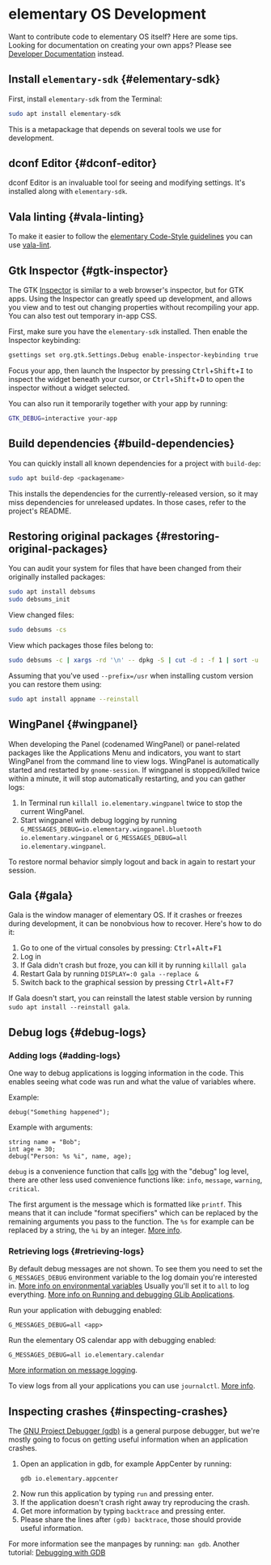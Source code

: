 # elementary OS Development

Want to contribute code to elementary OS itself? Here are some tips.
Looking for documentation on creating your own apps? Please see [Developer Documentation](https://docs.elementary.io/develop/) instead.

## Install `elementary-sdk` {#elementary-sdk}

First, install `elementary-sdk` from the Terminal:

```bash
sudo apt install elementary-sdk
```

This is a metapackage that depends on several tools we use for development.

## dconf Editor {#dconf-editor}

dconf Editor is an invaluable tool for seeing and modifying settings. It's installed along with `elementary-sdk`.

## Vala linting {#vala-linting}

To make it easier to follow the [elementary Code-Style guidelines](https://elementary.io/docs/code/reference#code-style) you can use [vala-lint](https://github.com/elementary/vala-lint).

## Gtk Inspector {#gtk-inspector}

The GTK [Inspector](https://wiki.gnome.org/Projects/GTK+/Inspector) is similar to a web browser's inspector, but for GTK apps. Using the Inspector can greatly speed up development, and allows you view and to test out changing properties without recompiling your app. You can also test out temporary in-app CSS.

First, make sure you have the `elementary-sdk` installed. Then enable the Inspector keybinding:

```bash
gsettings set org.gtk.Settings.Debug enable-inspector-keybinding true
```

Focus your app, then launch the Inspector by pressing <kbd>Ctrl</kbd>+<kbd>Shift</kbd>+<kbd>I</kbd> to inspect the widget beneath your cursor, or <kbd>Ctrl</kbd>+<kbd>Shift</kbd>+<kbd>D</kbd> to open the inspector without a widget selected.

You can also run it temporarily together with your app by running:

```bash
GTK_DEBUG=interactive your-app
```

## Build dependencies {#build-dependencies}

You can quickly install all known dependencies for a project with `build-dep`:

```bash
sudo apt build-dep <packagename>
```

This installs the dependencies for the currently-released version, so it may miss dependencies for unreleased updates. In those cases, refer to the project's README.

## Restoring original packages {#restoring-original-packages}

You can audit your system for files that have been changed from their originally installed packages:

```bash
sudo apt install debsums
sudo debsums_init
```

View changed files:

```bash
sudo debsums -cs
```

View which packages those files belong to:

```bash
sudo debsums -c | xargs -rd '\n' -- dpkg -S | cut -d : -f 1 | sort -u
```

Assuming that you've used `--prefix=/usr` when installing custom version you can restore them using:

```bash
sudo apt install appname --reinstall
```

## WingPanel {#wingpanel}

When developing the Panel (codenamed WingPanel) or panel-related packages like the Applications Menu and indicators, you want to start WingPanel from the command line to view logs. WingPanel is automatically started and restarted by `gnome-session`. If wingpanel is stopped/killed twice within a minute, it will stop automatically restarting, and you can gather logs:

1. In Terminal run `killall io.elementary.wingpanel` twice to stop the current WingPanel.
2. Start wingpanel with debug logging by running `G_MESSAGES_DEBUG=io.elementary.wingpanel.bluetooth io.elementary.wingpanel` or `G_MESSAGES_DEBUG=all io.elementary.wingpanel`.

To restore normal behavior simply logout and back in again to restart your session.

## Gala {#gala}

Gala is the window manager of elementary OS. If it crashes or freezes during development, it can be nonobvious how to recover. Here's how to do it:

1. Go to one of the virtual consoles by pressing: <kbd>Ctrl</kbd>+<kbd>Alt</kbd>+<kbd>F1</kbd>
2. Log in
3. If Gala didn't crash but froze, you can kill it by running `killall gala`
4. Restart Gala by running `DISPLAY=:0 gala --replace &`
5. Switch back to the graphical session by pressing <kbd>Ctrl</kbd>+<kbd>Alt</kbd>+<kbd>F7</kbd>

If Gala doesn't start, you can reinstall the latest stable version by running `sudo apt install --reinstall gala`.

## Debug logs {#debug-logs}

### Adding logs {#adding-logs}

One way to debug applications is logging information in the code. This enables seeing what code was run and what the value of variables where.

Example:
```
debug("Something happened");
```

Example with arguments:
```
string name = "Bob";
int age = 30;
debug("Person: %s %i", name, age);
```

`debug` is a convenience function that calls [log](https://valadoc.org/glib-2.0/GLib.log.html) with the "debug" log level, there are other less used convenience functions like: `info`, `message`, `warning`, `critical`.

The first argument is the message which is formatted like `printf`. This means that it can include "format specifiers" which can be replaced by the remaining arguments you pass to the function. The `%s` for example can be replaced by a string, the `%i` by an integer. [More info](http://www.cplusplus.com/reference/cstdio/printf/).

### Retrieving logs {#retrieving-logs}

By default debug messages are not shown. To see them you need to set the `G_MESSAGES_DEBUG` environment variable to the log domain you're interested in.
[More info on environmental variables](https://www.digitalocean.com/community/tutorials/how-to-read-and-set-environmental-and-shell-variables-on-a-linux-vps)
Usually you'll set it to `all` to log everything. [More info on Running and debugging GLib Applications](https://developer.gnome.org/glib/stable/glib-running.html).

Run your application with debugging enabled:
```
G_MESSAGES_DEBUG=all <app>
```
Run the elementary OS calendar app with debugging enabled:
```
G_MESSAGES_DEBUG=all io.elementary.calendar
```

[More information on message logging](https://developer.gnome.org/glib/stable/glib-Message-Logging.html#g-log).

To view logs from all your applications you can use `journalctl`. [More info](https://www.digitalocean.com/community/tutorials/how-to-use-journalctl-to-view-and-manipulate-systemd-logs).

## Inspecting crashes {#inspecting-crashes}

The [GNU Project Debugger (gdb)](https://www.gnu.org/software/gdb/) is a general purpose debugger, but we're mostly going to focus on getting useful information when an application crashes.
1. Open an application in gdb, for example AppCenter by running:
    ```
    gdb io.elementary.appcenter
    ```
2. Now run this application by typing `run` and pressing enter.
3. If the application doesn't crash right away try reproducing the crash.
4. Get more information by typing `backtrace` and pressing enter.
5. Please share the lines after `(gdb) backtrace`, those should provide useful information.

For more information see the manpages by running: `man gdb`.
Another tutorial: [Debugging with GDB](https://betterexplained.com/articles/debugging-with-gdb/)
